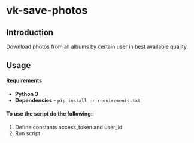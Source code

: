 # vk-save-photos
## Introduction
Download photos from all albums by certain user in best available quality.

## Usage
#### Requirements
* **Python 3**
* **Dependencies** - `pip install -r requirements.txt`

#### To use the script do the following:
1. Define constants access_token and user_id
2. Run script

